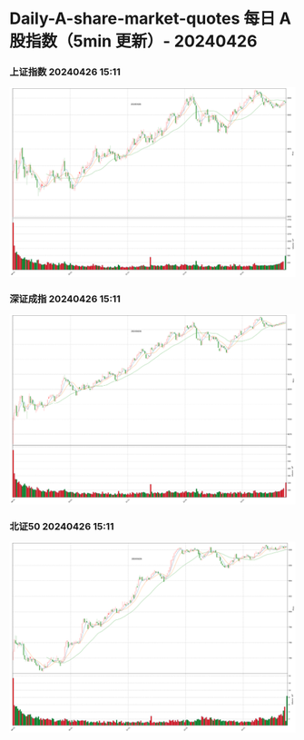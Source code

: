 
# Daily-A-share-market-quotes 每日 A 股指数（5min 更新）- 20240426

### 上证指数 20240426 15:11
![](./fig/2024/4/20240426-sh000001.png)

### 深证成指 20240426 15:11
![](./fig/2024/4/20240426-sz399001.png)

### 北证50 20240426 15:11
![](./fig/2024/4/20240426-bj899050.png)

